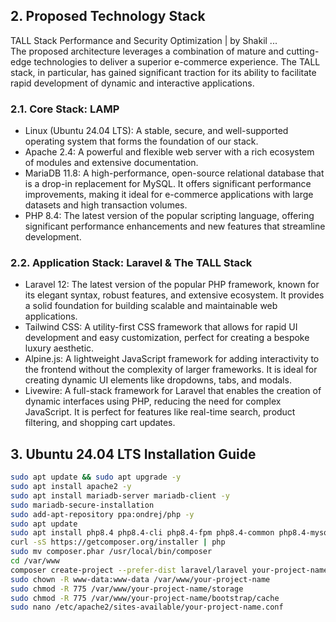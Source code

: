 ## 2. Proposed Technology Stack  
TALL Stack Performance and Security Optimization | by Shakil ...  
The proposed architecture leverages a combination of mature and cutting-edge technologies to deliver a superior e-commerce experience. The TALL stack, in particular, has gained significant traction for its ability to facilitate rapid development of dynamic and interactive applications. 

### 2.1. Core Stack: LAMP  

- Linux (Ubuntu 24.04 LTS): A stable, secure, and well-supported operating system that forms the foundation of our stack.  
- Apache 2.4: A powerful and flexible web server with a rich ecosystem of modules and extensive documentation.  
- MariaDB 11.8: A high-performance, open-source relational database that is a drop-in replacement for MySQL. It offers significant performance improvements, making it ideal for e-commerce applications with large datasets and high transaction volumes.  
- PHP 8.4: The latest version of the popular scripting language, offering significant performance enhancements and new features that streamline development.  

### 2.2. Application Stack: Laravel & The TALL Stack  
- Laravel 12: The latest version of the popular PHP framework, known for its elegant syntax, robust features, and extensive ecosystem. It provides a solid foundation for building scalable and maintainable web applications.  
- Tailwind CSS: A utility-first CSS framework that allows for rapid UI development and easy customization, perfect for creating a bespoke luxury aesthetic.  
- Alpine.js: A lightweight JavaScript framework for adding interactivity to the frontend without the complexity of larger frameworks. It is ideal for creating dynamic UI elements like dropdowns, tabs, and modals.  
- Livewire: A full-stack framework for Laravel that enables the creation of dynamic interfaces using PHP, reducing the need for complex JavaScript. It is perfect for features like real-time search, product filtering, and shopping cart updates.  

## 3. Ubuntu 24.04 LTS Installation Guide

```bash
sudo apt update && sudo apt upgrade -y
sudo apt install apache2 -y
sudo apt install mariadb-server mariadb-client -y
sudo mariadb-secure-installation
sudo add-apt-repository ppa:ondrej/php -y
sudo apt update
sudo apt install php8.4 php8.4-cli php8.4-fpm php8.4-common php8.4-mysql php8.4-zip php8.4-gd php8.4-mbstring php8.4-curl php8.4-xml php8.4-bcmath -y
curl -sS https://getcomposer.org/installer | php
sudo mv composer.phar /usr/local/bin/composer
cd /var/www
composer create-project --prefer-dist laravel/laravel your-project-name
sudo chown -R www-data:www-data /var/www/your-project-name
sudo chmod -R 775 /var/www/your-project-name/storage
sudo chmod -R 775 /var/www/your-project-name/bootstrap/cache
sudo nano /etc/apache2/sites-available/your-project-name.conf
```
